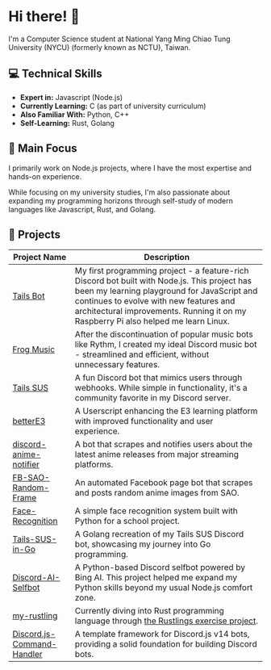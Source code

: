 # Hi there! 👋

I'm a Computer Science student at National Yang Ming Chiao Tung University (NYCU) (formerly known as NCTU), Taiwan.

## 💻 Technical Skills

- **Expert in:** Javascript (Node.js)
- **Currently Learning:** C (as part of university curriculum)
- **Also Familiar With:** Python, C++
- **Self-Learning:** Rust, Golang

## 🔨 Main Focus

I primarily work on Node.js projects, where I have the most expertise and hands-on experience.

While focusing on my university studies, I'm also passionate about expanding my programming horizons through self-study of modern languages like Javascript, Rust, and Golang.

## 🚀 Projects

| Project Name | Description |
|--------------|-------------|
| [Tails Bot](https://github.com/PikachuTW/Tails-Bot) | My first programming project - a feature-rich Discord bot built with Node.js. This project has been my learning playground for JavaScript and continues to evolve with new features and architectural improvements. Running it on my Raspberry Pi also helped me learn Linux.  |
| [Frog Music](https://github.com/PikachuTW/Frog-Music) | After the discontinuation of popular music bots like Rythm, I created my ideal Discord music bot - streamlined and efficient, without unnecessary features. |
| [Tails SUS](https://github.com/PikachuTW/Tails-SUS) | A fun Discord bot that mimics users through webhooks. While simple in functionality, it's a community favorite in my Discord server. |
| [betterE3](https://github.com/PikachuTW/betterE3) | A Userscript enhancing the E3 learning platform with improved functionality and user experience. |
| [discord-anime-notifier](https://github.com/PikachuTW/discord-anime-notifier) | A bot that scrapes and notifies users about the latest anime releases from major streaming platforms. |
| [FB-SAO-Random-Frame](https://github.com/PikachuTW/FB-SAO-Random-Frame) | An automated Facebook page bot that scrapes and posts random anime images from SAO. |
| [Face-Recognition](https://github.com/PikachuTW/Face-Recognition) | A simple face recognition system built with Python for a school project. |
| [Tails-SUS-in-Go](https://github.com/PikachuTW/Tails-SUS-in-Go) | A Golang recreation of my Tails SUS Discord bot, showcasing my journey into Go programming. |
| [Discord-AI-Selfbot](https://github.com/PikachuTW/Discord-AI-Selfbot) | A Python-based Discord selfbot powered by Bing AI. This project helped me expand my Python skills beyond my usual Node.js comfort zone. |
| [my-rustling](https://github.com/PikachuTW/my_rustlings) | Currently diving into Rust programming language through [the Rustlings exercise project](https://github.com/rust-lang/rustlings). |
| [Discord.js-Command-Handler](https://github.com/PikachuTW/Discord.js-Command-Handler) | A template framework for Discord.js v14 bots, providing a solid foundation for building Discord bots. |
